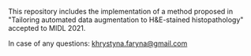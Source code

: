This repository includes the implementation of a method proposed in "Tailoring automated data augmentation to H&E-stained histopathology" accepted to MIDL 2021.

In case of any questions: khrystyna.faryna@gmail.com
